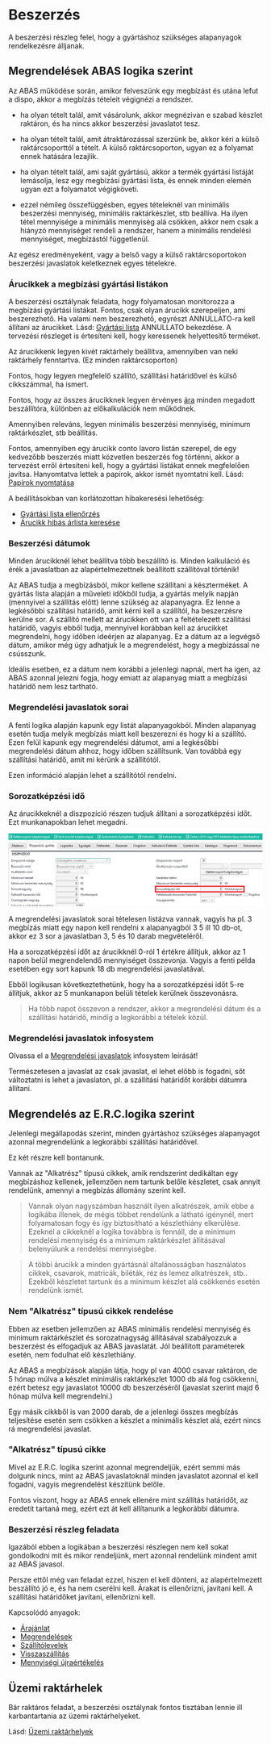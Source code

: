 # Beszerzés

A beszerzési részleg felel, hogy a gyártáshoz szükséges alapanyagok rendelkezésre álljanak.

## Megrendelések ABAS logika szerint

Az ABAS működése során, amikor felveszünk egy megbízást és utána lefut a dispo, akkor a megbízás tételeit végignézi a rendszer.
- ha olyan tételt talál, amit vásárolunk, akkor megnézivan e szabad készlet raktáron, és ha nincs akkor beszerzési javaslatot tesz.
- ha olyan tételt talál, amit átraktározással szerzünk be, akkor kéri a külső raktárcsoporttól a tételt. A külső raktárcsoporton, ugyan ez a folyamat ennek hatására lezajlik.
- ha olyan tételt talál, ami saját gyártású, akkor a termék gyártási listáját lemásolja, lesz egy megbízási gyártási lista, és ennek minden elemén ugyan ezt a folyamatot végigköveti.

- ezzel némileg összefüggésben, egyes tételeknél van minimális beszerzési mennyiség, minimális raktárkészlet, stb beállíva. Ha ilyen tétel mennyisége a minimális mennyiség alá csökken, akkor nem csak a hiányzó mennyiséget rendeli a rendszer, hanem a minimális rendelési mennyiséget, megbízástól függetlenül.

Az egész eredményeként, vagy a belső vagy a külső raktárcsoportokon beszerzési javaslatok keletkeznek egyes tételekre.

### Árucikkek a megbízási gyártási listákon

A beszerzési osztálynak feladata, hogy folyamatosan monitorozza a megbízási gyártási listákat. Fontos, csak olyan árucikk szerepeljen, ami beszerezhető. Ha valami nem beszerezhető, egyrészt ANNULLATO-ra kell állítani az árucikket. Lásd: [Gyártási lista](../tervezes/gyartasi-lista.md) ANNULLATO bekezdése. A tervezési részleget is értesíteni kell, hogy keressenek helyettesítő terméket.

Az árucikkenk legyen kivét raktárhely beállítva, amennyiben van neki raktárhely fenntartva. (Ez minden raktárcsoporton)

Fontos, hogy legyen megfelelő szállító, szállítási határidővel és külső cikkszámmal, ha ismert.

Fontos, hogy az összes árucikknek legyen érvényes [ára](arak/arak.md) minden megadott beszállítóra, különben az előkalkulációk nem működnek. 

Amennyiben releváns, legyen minimális beszerzési mennyiség, minimum raktárkészlet, stb beállítás.

Fontos, amennyiben egy árucikk conto lavoro listán szerepel, de egy kedvezőbb beszerzés miatt közvetlen beszerzés fog történni, akkor a tervezést erről értesíteni kell, hogy a gyártási listákat ennek megfelelően javítsa. Hanyomtatva lettek a papírok, akkor ismét nyomtatni kell. Lásd: [Papírok nyomtatása](../gyartas/papirok-nyomtatasa.md)

A beállításokban van korlátozottan hibakeresési lehetőség:
- [Gyártási lista ellenőrzés](../tervezes/gyartasi-lista-ellenorzes.md)
- [Árucikk hibás árlista keresése](arucikk-hibas-arlista-keresese.md)

### Beszerzési dátumok

Minden árucikknél lehet beállítva több beszállító is. Minden kalkuláció és érék a javaslatban az alapértelmezettnek beállított szállítóval történik!

Az ABAS tudja a megbízásból, mikor kellene szállítani a készterméket. A gyártás lista alapján a műveleti időkből tudja, a gyártás melyik napján (mennyivel a szállítás előtt) lenne szükség az alapanyagra. Ez lenne a legkésőbbi szállítási határidő, amit kérni kell a szállítól, ha beszerzésre kerülne sor.
A szállító mellett az árucikken ott van a feltételezett szállítási határidő, vagyis ebből tudja, mennyivel korábban kell az árucikket megrendelni, hogy időben ideérjen az alapanyag. Ez a dátum az a legvégső dátum, amikor még úgy adhatjuk le a megrendelést, hogy a megbízással ne csússzunk.

Ideális esetben, ez a dátum nem korábbi a jelenlegi napnál, mert ha igen, az ABAS azonnal jelezni fogja, hogy emiatt az alapanyag miatt a megbízási határidő nem lesz tartható.

### Megrendelési javaslatok sorai

A fenti logika alapján kapunk egy listát alapanyagokból. Minden alapanyag esetén tudja melyik megbízás miatt kell beszerezni és hogy ki a szállító.
Ezen felül kapunk egy megrendelési dátumot, ami a legkésőbbi megrendelési dátum ahhoz, hogy időben szállítsunk.
Van továbbá egy szállítási határidő, amit mi kérünk a szállítótól.

Ezen információ alapján lehet a szállítótól rendelni.

### Sorozatképzési idő

Az árucikkeknél a diszpozíció részen tudjuk állítani a sorozatképzési időt. Ezt munkanapokban lehet megadni.

![alt text](image-25.png)

A megrendelési javaslatok sorai tételesen listázva vannak, vagyis ha pl. 3 megbízás miatt egy napon kell rendelni x alapanyagból 3 5 ill 10 db-ot, akkor ez 3 sor a javaslatban 3, 5 és 10 darab megvételéről.

Ha a sorozatképzési időt az árucikknél 0-ról 1 értékre állítjuk, akkor az 1 napon belül megrendelendő mennyiséget összevonja. Vagyis a fenti példa esetében egy sort kapunk 18 db megrendelési javaslatával.

Ebből logikusan következtethetünk, hogy ha a sorozatképzési időt 5-re állítjuk, akkor az 5 munkanapon belüli tételek kerülnek összevonásra.

> Ha több napot összevon a rendszer, akkor a megrendelési dátum és a szállítási határidő, mindíg a legkorábbi a tételek közül.

### Megrendelési javaslatok infosystem

Olvassa el a [Megrendelési javaslatok](beszerzesi-javaslatok.md) infosystem leírását!

Természetesen a javaslat az csak javaslat, el lehet előbb is fogadni, sőt változtatni is lehet a javaslaton, pl. a szállítási határidőt korábbi dátumra állítani.

## Megrendelés az E.R.C.logika szerint

Jelenlegi megállapodás szerint, minden gyártáshoz szükséges alapanyagot azonnal megrendelünk a legkorábbi szállítási határidővel.

Ez két részre kell bontanunk.

Vannak az "Alkatrész" típusú cikkek, amik rendszerint dedikáltan egy megbízáshoz kellenek, jellemzően nem tartunk belőle készletet, csak annyit rendelünk, amennyi a megbízás állomány szerint kell.

> Vannak olyan nagyszámban használt ilyen alkatrészek, amik ebbe a logikába illenek, de mégis többet rendelünk a látható igénynél, mert folyamatosan fogy és így biztosítható a készlethiány elkerülése. Ezeknél a cikkeknél a logika továbbra is fennáll, de a minimum rendelési mennyiség és a minimum raktárkészlet állításával belenyúlunk a rendelési mennyiségbe.

> A többi árucikk a minden gyártásnál általánosságban használatos cikkek, csavarok, matricák, biléták, réz és lemez alkatrészek, stb.. Ezekből készletet tartunk és a minimum készlet alá csökkenés esetén rendelünk ismét.

### Nem "Alkatrész" típusú cikkek rendelése

Ebben az esetben jellemzően az ABAS minimális rendelési mennyiség és minimum raktárkészlet és sorozatnagyság állításával szabályozzuk a beszerzést és elfogadjuk az ABAS javaslatát. Jól beállított paraméterek esetén, nem fodulhat elő készlethiány.

Az ABAS a megbízások alapján látja, hogy pl van 4000 csavar raktáron, de 5 hónap múlva a készlet minimális raktárkészlet 1000 db alá fog csökkenni, ezért betesz egy javaslatot 10000 db beszerzéséről (javaslat szerint majd 6 hónap múlva kell megrendelni.)

Egy másik cikkből is van 2000 darab, de a jelenlegi összes megbízás teljesítése esetén sem csökken a készlet a minimális készlet alá, ezért nincs rá megrendelési javaslat.

### "Alkatrész" típusú cikke

Mivel az E.R.C. logika szerint azonnal megrendeljük, ezért semmi más dolgunk nincs, mint az ABAS javaslatoknál minden javaslatot azonnal el kell fogadni, vagyis megrendelést készítünk belőle.

Fontos viszont, hogy az ABAS ennek ellenére mint szállítás határidőt, az eredetit tartaná meg, ezért ezt át kell állítanunk a legkorábbi dátumra.

### Beszerzési részleg feladata

Igazából ebben a logikában a beszerzési részlegen nem kell sokat gondolkodni mit és mikor rendeljünk, mert azonnal rendelünk mindent amit az ABAS javasol.

Persze ettől még van feladat ezzel, hiszen el kell dönteni, az alapértelmezett beszállító jó e, és ha nem cserélni kell. Árakat is ellenőrizni, javítani kell. A szállítási határidőket javítani, ellenőrizni kell.

Kapcsolódó anyagok:

- [Árajánlat](ajanlatkeresek.md)
- [Megrendelések](megrendeles.md)
- [Szállítólevelek](szallitolevel.md)
- [Visszaszállítás](visszaszallitas.md)
- [Mennyiségi újraértékelés](mennyisegi-ujraertekeles.md)

## Üzemi raktárhelek

Bár raktáros feladat, a beszerzési osztálynak fontos tisztában lennie ill karbantartania az üzemi raktárhelyeket. 

Lásd: [Üzemi raktárhelyek](../raktarozas/uzemi-raktarhelyek.md)